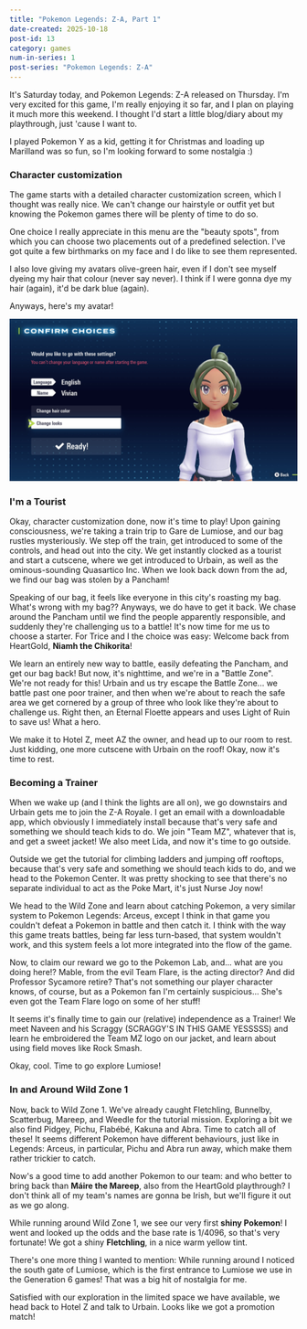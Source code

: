 ```yaml
---
title: "Pokemon Legends: Z-A, Part 1"
date-created: 2025-10-18
post-id: 13
category: games
num-in-series: 1
post-series: "Pokemon Legends: Z-A"
---
```

It's Saturday today, and Pokemon Legends: Z-A released on Thursday. I'm very excited for this game, I'm really enjoying it so far, and I plan on playing it much more this weekend. I thought I'd start a little blog/diary about my playthrough, just 'cause I want to.

I played Pokemon Y as a kid, getting it for Christmas and loading up Marilland was so fun, so I'm looking forward to some nostalgia :) 

### Character customization

The game starts with a detailed character customization screen, which I thought was really nice. We can't change our hairstyle or outfit yet but knowing the Pokemon games there will be plenty of time to do so.

One choice I really appreciate in this menu are the "beauty spots", from which you can choose two placements out of a predefined selection. I've got quite a few birthmarks on my face and I do like to see them represented. 

I also love giving my avatars olive-green hair, even if I don't see myself dyeing my hair that colour (never say never). I think if I were gonna dye my hair (again), it'd be dark blue (again).

Anyways, here's my avatar!

![My PLZA avatar](/blog/attachments/2025-10-18_PLZA-1.png)

### I'm a Tourist

Okay, character customization done, now it's time to play! Upon gaining consciousness, we're taking a train trip to Gare de Lumiose, and our bag rustles mysteriously. We step off the train, get introduced to some of the controls, and head out into the city. We get instantly clocked as a tourist and start a cutscene, where we get introduced to Urbain, as well as the ominous-sounding Quasartico Inc. When we look back down from the ad, we find our bag was stolen by a Pancham!

Speaking of our bag, it feels like everyone in this city's roasting my bag. What's wrong with my bag?? Anyways, we do have to get it back. We chase around the Pancham until we find the people apparently responsible, and suddenly they're challenging us to a battle! It's now time for me us to choose a starter. For Trice and I the choice was easy: Welcome back from HeartGold, **Niamh the Chikorita**!

We learn an entirely new way to battle, easily defeating the Pancham, and get our bag back! But now, it's nighttime, and we're in a "Battle Zone". We're not ready for this! Urbain and us try escape the Battle Zone... we battle past one poor trainer, and then when we're about to reach the safe area we get cornered by a group of three who look like they're about to challenge us. Right then, an Eternal Floette appears and uses Light of Ruin to save us! What a hero.

We make it to Hotel Z, meet AZ the owner, and head up to our room to rest. Just kidding, one more cutscene with Urbain on the roof! Okay, now it's time to rest.

### Becoming a Trainer

When we wake up (and I think the lights are all on), we go downstairs and Urbain gets me to join the Z-A Royale. I get an email with a downloadable app, which obviously I immediately install because that's very safe and something we should teach kids to do. We join "Team MZ", whatever that is, and get a sweet jacket! We also meet Lida, and now it's time to go outside.

Outside we get the tutorial for climbing ladders and jumping off rooftops, because that's very safe and something we should teach kids to do, and we head to the Pokemon Center. It was pretty shocking to see that there's no separate individual to act as the Poke Mart, it's just Nurse Joy now!

We head to the Wild Zone and learn about catching Pokemon, a very similar system to Pokemon Legends: Arceus, except I think in that game you couldn't defeat a Pokemon in battle and then catch it. I think with the way this game treats battles, being far less turn-based, that system wouldn't work, and this system feels a lot more integrated into the flow of the game.

Now, to claim our reward we go to the Pokemon Lab, and... what are you doing here!? Mable, from the evil Team Flare, is the acting director? And did Professor Sycamore retire? That's not something our player character knows, of course, but as a Pokemon fan I'm certainly suspicious... She's even got the Team Flare logo on some of her stuff!

It seems it's finally time to gain our (relative) independence as a Trainer! We meet Naveen and his Scraggy (SCRAGGY'S IN THIS GAME YESSSSS) and learn he embroidered the Team MZ logo on our jacket, and learn about using field moves like Rock Smash.

Okay, cool. Time to go explore Lumiose!

### In and Around Wild Zone 1

Now, back to Wild Zone 1. We've already caught Fletchling, Bunnelby, Scatterbug, Mareep, and Weedle for the tutorial mission. Exploring a bit we also find Pidgey, Pichu, Flabébé, Kakuna and Abra. Time to catch all of these! It seems different Pokemon have different behaviours, just like in Legends: Arceus, in particular, Pichu and Abra run away, which make them rather trickier to catch.

Now's a good time to add another Pokemon to our team: and who better to bring back than **Máire the Mareep**, also from the HeartGold playthrough? I don't think all of my team's names are gonna be Irish, but we'll figure it out as we go along.

While running around Wild Zone 1, we see our very first **shiny Pokemon**! I went and looked up the odds and the base rate is 1/4096, so that's very fortunate! We got a shiny **Fletchling**, in a nice warm yellow tint.

There's one more thing I wanted to mention: While running around I noticed the south gate of Lumiose, which is the first entrance to Lumiose we use in the Generation 6 games! That was a big hit of nostalgia for me.

Satisfied with our exploration in the limited space we have available, we head back to Hotel Z and talk to Urbain. Looks like we got a promotion match!